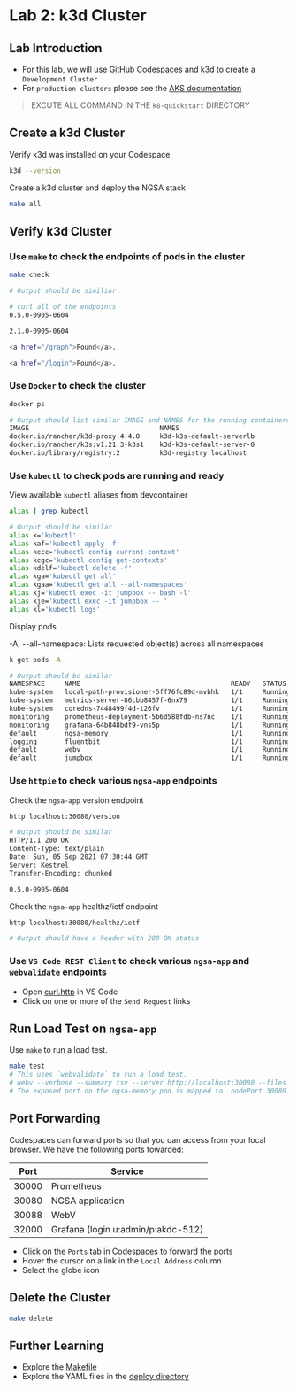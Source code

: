 # Lab 2: k3d Cluster

## Lab Introduction

- For this lab, we will use [GitHub Codespaces](https://github.com/features/codespaces) and [k3d](https://k3d.io/) to create a `Development Cluster`
- For `production clusters` please see the [AKS documentation](https://docs.microsoft.com/en-us/azure/aks/)

> EXCUTE ALL COMMAND IN THE `k8-quickstart` DIRECTORY

## Create a k3d Cluster

Verify k3d was installed on your Codespace

```bash
k3d --version
```

Create a k3d cluster and deploy the NGSA stack

```bash
make all
```

## Verify k3d Cluster

### Use `make` to check the endpoints of pods in the cluster

```bash
make check
```

```bash
# Output should be similiar

# curl all of the endpoints
0.5.0-0905-0604

2.1.0-0905-0604

<a href="/graph">Found</a>.

<a href="/login">Found</a>.
```

### Use `Docker` to check the cluster

```bash
docker ps
```

```bash
# Output should list similar IMAGE and NAMES for the running containers
IMAGE                                 NAMES
docker.io/rancher/k3d-proxy:4.4.8     k3d-k3s-default-serverlb
docker.io/rancher/k3s:v1.21.3-k3s1    k3d-k3s-default-server-0
docker.io/library/registry:2          k3d-registry.localhost
```

### Use `kubectl` to check pods are running and ready

View available `kubectl` aliases from devcontainer

```bash
alias | grep kubectl
```

```bash
# Output should be similar
alias k='kubectl'
alias kaf='kubectl apply -f'
alias kccc='kubectl config current-context'
alias kcgc='kubectl config get-contexts'
alias kdelf='kubectl delete -f'
alias kga='kubectl get all'
alias kgaa='kubectl get all --all-namespaces'
alias kj='kubectl exec -it jumpbox -- bash -l'
alias kje='kubectl exec -it jumpbox -- '
alias kl='kubectl logs'
```

Display pods

-A, --all-namespace: Lists requested object(s) across all namespaces

```bash
k get pods -A
```

```bash
# Output should be similar
NAMESPACE     NAME                                      READY   STATUS    RESTARTS   AGE
kube-system   local-path-provisioner-5ff76fc89d-mvbhk   1/1     Running   0          17m
kube-system   metrics-server-86cbb8457f-6nx79           1/1     Running   0          17m
kube-system   coredns-7448499f4d-t26fv                  1/1     Running   0          17m
monitoring    prometheus-deployment-5b6d588fdb-ns7nc    1/1     Running   0          17m
monitoring    grafana-64b848bdf9-vns5p                  1/1     Running   0          17m
default       ngsa-memory                               1/1     Running   0          17m
logging       fluentbit                                 1/1     Running   0          17m
default       webv                                      1/1     Running   0          16m
default       jumpbox                                   1/1     Running   0          16m
```

### Use `httpie` to check various `ngsa-app` endpoints

Check the `ngsa-app` version endpoint

```bash
http localhost:30080/version
```

```bash
# Output should be similar
HTTP/1.1 200 OK
Content-Type: text/plain
Date: Sun, 05 Sep 2021 07:30:44 GMT
Server: Kestrel
Transfer-Encoding: chunked

0.5.0-0905-0604
```

Check the `ngsa-app` healthz/ietf endpoint

```bash
http localhost:30080/healthz/ietf

# Output should have a header with 200 OK status
```

### Use `VS Code REST Client` to check various `ngsa-app` and `webvalidate` endpoints

- Open [curl.http](../curl.http) in VS Code
- Click on one or more of the `Send Request` links

## Run Load Test on `ngsa-app`

Use `make` to run a load test.

```bash
make test
# This uses `webvalidate` to run a load test.
# webv --verbose --summary tsv --server http://localhost:30080 --files baseline.json
# The exposed port on the ngsa-memory pod is mapped to  nodePort 30080.
```

## Port Forwarding

Codespaces can forward ports so that you can access from your local browser. We have the following ports fowarded:

Port | Service
---- | -------
30000 | Prometheus
30080 | NGSA application
30088 | WebV
32000 | Grafana (login u:admin/p:akdc-512)

- Click on the `Ports` tab in Codespaces to forward the ports
- Hover the cursor on a link in the `Local Address` column
- Select the globe icon

## Delete the Cluster

```bash
make delete
```

## Further Learning

- Explore the [Makefile](../Makefile)
- Explore the YAML files in the [deploy directory](../deploy)
